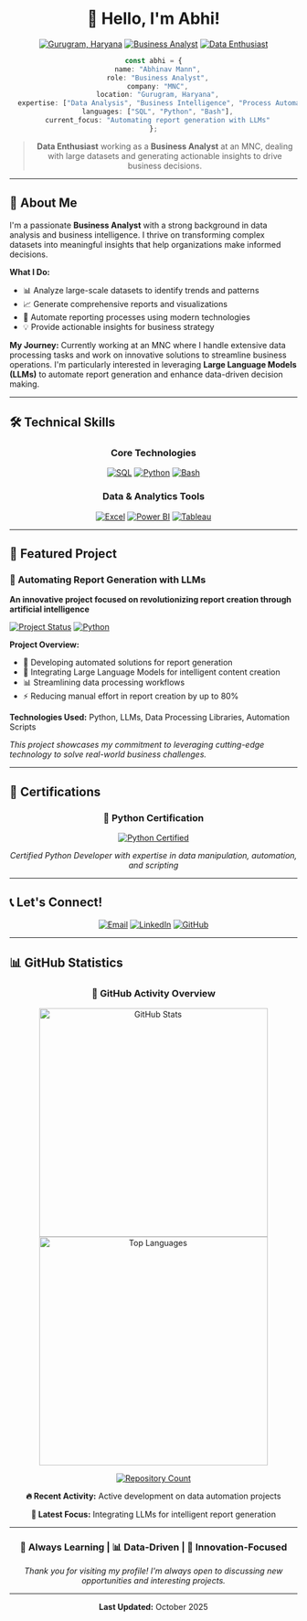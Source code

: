 <div align="center">

# 👋 Hello, I'm Abhi!

[![Gurugram, Haryana](https://img.shields.io/badge/Location-Gurugram,%20Haryana-brightgreen?style=flat&logo=google-maps&logoColor=white)](#)
[![Business Analyst](https://img.shields.io/badge/Role-Business%20Analyst-blue?style=flat&logo=briefcase&logoColor=white)](#)
[![Data Enthusiast](https://img.shields.io/badge/Passion-Data%20Enthusiast-orange?style=flat&logo=database&logoColor=white)](#)

```typescript
const abhi = {
  name: "Abhinav Mann",
  role: "Business Analyst",
  company: "MNC",
  location: "Gurugram, Haryana",
  expertise: ["Data Analysis", "Business Intelligence", "Process Automation"],
  languages: ["SQL", "Python", "Bash"],
  current_focus: "Automating report generation with LLMs"
};
```

> **Data Enthusiast** working as a **Business Analyst** at an MNC, dealing with large datasets and generating actionable insights to drive business decisions.

</div>

---

## 🚀 About Me

I'm a passionate **Business Analyst** with a strong background in data analysis and business intelligence. I thrive on transforming complex datasets into meaningful insights that help organizations make informed decisions.

**What I Do:**
- 📊 Analyze large-scale datasets to identify trends and patterns
- 📈 Generate comprehensive reports and visualizations
- 🤖 Automate reporting processes using modern technologies
- 💡 Provide actionable insights for business strategy

**My Journey:**
Currently working at an MNC where I handle extensive data processing tasks and work on innovative solutions to streamline business operations. I'm particularly interested in leveraging **Large Language Models (LLMs)** to automate report generation and enhance data-driven decision making.

---

## 🛠️ Technical Skills

<div align="center">

### Core Technologies

[![SQL](https://img.shields.io/badge/SQL-Expert-blue?style=for-the-badge&logo=mysql&logoColor=white)](#)
[![Python](https://img.shields.io/badge/Python-Advanced-green?style=for-the-badge&logo=python&logoColor=white)](#)
[![Bash](https://img.shields.io/badge/Bash-Intermediate-grey?style=for-the-badge&logo=gnu-bash&logoColor=white)](#)

### Data & Analytics Tools

[![Excel](https://img.shields.io/badge/Microsoft%20Excel-Advanced-green?style=flat-square&logo=microsoft-excel&logoColor=white)](#)
[![Power BI](https://img.shields.io/badge/Power%20BI-Intermediate-yellow?style=flat-square&logo=power-bi&logoColor=white)](#)
[![Tableau](https://img.shields.io/badge/Tableau-Beginner-blue?style=flat-square&logo=tableau&logoColor=white)](#)

</div>

---

## 🌟 Featured Project

### 🤖 Automating Report Generation with LLMs

**An innovative project focused on revolutionizing report creation through artificial intelligence**

[![Project Status](https://img.shields.io/badge/Status-Active-brightgreen?style=flat&logo=git&logoColor=white)](#)
[![Python](https://img.shields.io/badge/Made%20with-Python-blue?style=flat&logo=python&logoColor=white)](#)

**Project Overview:**
- 🔧 Developing automated solutions for report generation
- 🤖 Integrating Large Language Models for intelligent content creation
- 📊 Streamlining data processing workflows
- ⚡ Reducing manual effort in report creation by up to 80%

**Technologies Used:** Python, LLMs, Data Processing Libraries, Automation Scripts

*This project showcases my commitment to leveraging cutting-edge technology to solve real-world business challenges.*

---

## 📜 Certifications

<div align="center">

### 🐍 Python Certification
[![Python Certified](https://img.shields.io/badge/Python-Certified-yellow?style=for-the-badge&logo=python&logoColor=white)](#)

*Certified Python Developer with expertise in data manipulation, automation, and scripting*

</div>

---

## 📞 Let's Connect!

<div align="center">

[![Email](https://img.shields.io/badge/Email-mannabhinav141@gmail.com-red?style=for-the-badge&logo=gmail&logoColor=white)](#)
[![LinkedIn](https://img.shields.io/badge/LinkedIn-Connect-blue?style=for-the-badge&logo=linkedin&logoColor=white)](#)
[![GitHub](https://img.shields.io/badge/GitHub-Follow-black?style=for-the-badge&logo=github&logoColor=white)](#)

</div>

---

## 📊 GitHub Statistics

<div align="center">

### 🚀 GitHub Activity Overview

<!-- GitHub Stats Images (External Service) -->
<div align="center" id="github-stats">
  <img src="https://github-readme-stats.vercel.app/api?username=AbhinavMann&show_icons=true&theme=radical&hide_border=true" alt="GitHub Stats" width="400" onerror="this.style.display='none'; document.getElementById('fallback-stats').style.display='block';">
  <img src="https://github-readme-stats.vercel.app/api/top-langs/?username=AbhinavMann&layout=compact&theme=radical&hide_border=true" alt="Top Languages" width="400" onerror="this.style.display='none'; document.getElementById('fallback-stats').style.display='block';">
</div>

<!-- Fallback Content (Shows when external stats fail to load) -->
<div align="center" id="fallback-stats" style="display: none;">

**📈 Profile Statistics**
- 🏗️ **Repositories Created:** Building innovative projects
- 💻 **Technologies:** SQL, Python, Bash
- 🎯 **Focus Areas:** Data Analysis, Business Intelligence, Process Automation
- 🚀 **Current Project:** LLM-Powered Report Automation

**🏆 Achievements & Activity**
- 🔧 **Problem Solver:** Developing automated solutions for data processing
- 📊 **Data Expert:** Experienced in handling large-scale datasets
- 🤖 **Tech Innovator:** Exploring AI/ML applications in business processes
- 🌟 **Continuous Learner:** Always expanding technical knowledge

</div>

<!-- Repository Count Badge -->
[![Repository Count](https://img.shields.io/badge/Repositories-Building_Portfolio-blue?style=flat&logo=github&logoColor=white)](#)

<!-- Contribution Activity -->
<div align="center">
  <p><strong>🔥 Recent Activity:</strong> Active development on data automation projects</p>
  <p><strong>📝 Latest Focus:</strong> Integrating LLMs for intelligent report generation</p>
</div>

</div>

---

<div align="center">

### 🚀 Always Learning | 📊 Data-Driven | 🤖 Innovation-Focused

*Thank you for visiting my profile! I'm always open to discussing new opportunities and interesting projects.*

</div>

---

<div align="center">
  <p><strong>Last Updated:</strong> October 2025</p>
</div>
